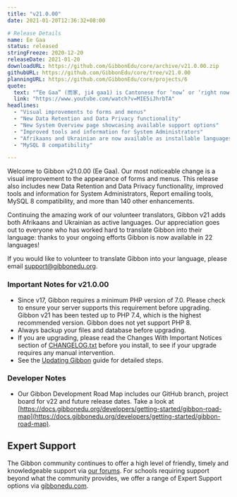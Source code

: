 ```yaml
---
title: "v21.0.00"
date: 2021-01-20T12:36:32+08:00

# Release Details
name: Ee Gaa
status: released
stringFreeze: 2020-12-20
releaseDate: 2021-01-20
downloadURL: https://github.com/GibbonEdu/core/archive/v21.0.00.zip
githubURL: https://github.com/GibbonEdu/core/tree/v21.0.00
planningURL: https://github.com/GibbonEdu/core/projects/6
quote:
  text: "“Ee Gaa” (而家, ji4 gaa1) is Cantonese for ‘now’ or ‘right now’, and is used to communicate in the present tense. For example ‘ngo ji gaa hai uk kei’ means ‘I am at home now’. It is one of few Cantonese words beginning with an e sound, and is often pronounced as ‘yee gaa’"
  link: "https://www.youtube.com/watch?v=MIE5iJhrbTA"
headlines:
  - "Visual improvements to forms and menus"
  - "New Data Retention and Data Privacy functionality"
  - "New System Overview page showcasing available support options"
  - "Improved tools and information for System Administrators"
  - "Afrikaans and Ukrainian are now available as installable languages"
  - "MySQL 8 compatibility"

---
```


Welcome to Gibbon v21.0.00 (Ee Gaa). Our most noticeable change is a visual improvement to the appearance of forms and menus. This release also includes new Data Retention and Data Privacy functionality, improved tools and information for System Administrators, Report emailing tools, MySQL 8 compatibility, and more than 140 other enhancements.

Continuing the amazing work of our volunteer translators, Gibbon v21 adds both Afrikaans and Ukrainian as active languages. Our appreciation goes out to everyone who has worked hard to translate Gibbon into their language: thanks to your ongoing efforts Gibbon is now available in 22 languages!

If you would like to volunteer to translate Gibbon into your language, please email [support@gibbonedu.org](mailto:support@gibbonedu.org).

### Important Notes for v21.0.00

- Since v17, Gibbon requires a minimum PHP version of 7.0. Please check to ensure your server supports this requirement before upgrading. Gibbon v21 has been tested up to PHP 7.4, which is the highest recommended version. Gibbon does not yet support PHP 8.
- Always backup your files and database before upgrading.
- If you are upgrading, please read the Changes With Important Notices section of [CHANGELOG.txt](https://github.com/GibbonEdu/core/blob/master/CHANGELOG.txt) before you install, to see if your upgrade requires any manual intervention.
- See the [Updating Gibbon](https://docs.gibbonedu.org/administrators/getting-started/updating-gibbon/) guide for detailed steps.

### Developer Notes

- Our Gibbon Development Road Map includes our GitHub branch, project board for v22 and future release dates. Take a look at [https://docs.gibbonedu.org/developers/getting-started/gibbon-road-map](https://docs.gibbonedu.org/developers/getting-started/gibbon-road-map).

## Expert Support
The Gibbon community continues to offer a high level of friendly, timely and knowledgeable support via [our forums](https://ask.gibbonedu.org/). For schools requiring support beyond what the community provides, we offer a range of Expert Support options via [gibbonedu.com](http://gibbonedu.com).
